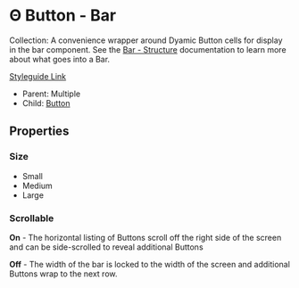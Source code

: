 # Θ Button - Bar

Collection: A convenience wrapper around Dyamic Button cells for display in the bar component. See the [Bar - Structure](../graphic/bar-structure.md) documentation to learn more about what goes into a Bar.

[Styleguide Link](https://app.zeplin.io/styleguide/6041aec8159a9b10c34d0182/components?cseid=610af54a9f2dc2bf6739db0b)

* Parent: Multiple
* Child: [Button](./)

## Properties

### Size

* Small
* Medium
* Large

### Scrollable

**On** - The horizontal listing of Buttons scroll off the right side of the screen and can be side-scrolled to reveal additional Buttons

**Off** - The width of the bar is locked to the width of the screen and additional Buttons wrap to the next row.
